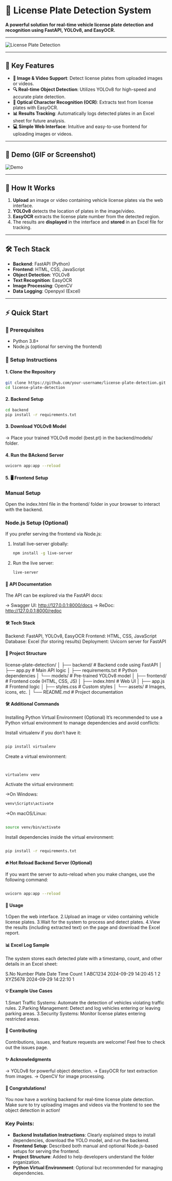 # 🚗 License Plate Detection System

**A powerful solution for real-time vehicle license plate detection and recognition using FastAPI, YOLOv8, and EasyOCR.**

---

![License Plate Detection](frontend/assets/demo-image.png) <!-- Replace with a real screenshot if you have one -->

---

## 📌 Key Features

- **📸 Image & Video Support**: Detect license plates from uploaded images or videos.
- **🔍 Real-time Object Detection**: Utilizes YOLOv8 for high-speed and accurate plate detection.
- **📄 Optical Character Recognition (OCR)**: Extracts text from license plates with EasyOCR.
- **📊 Results Tracking**: Automatically logs detected plates in an Excel sheet for future analysis.
- **💻 Simple Web Interface**: Intuitive and easy-to-use frontend for uploading images or videos.

---

## 🚀 Demo (GIF or Screenshot)

![Demo](frontend/assets/demo.gif) <!-- You can add a GIF to showcase how the project works -->

---

## 🎥 How It Works

1. **Upload** an image or video containing vehicle license plates via the web interface.
2. **YOLOv8** detects the location of plates in the image/video.
3. **EasyOCR** extracts the license plate number from the detected region.
4. The results are **displayed** in the interface and **stored** in an Excel file for tracking.

---

## 🛠️ Tech Stack

- **Backend**: FastAPI (Python)
- **Frontend**: HTML, CSS, JavaScript
- **Object Detection**: YOLOv8
- **Text Recognition**: EasyOCR
- **Image Processing**: OpenCV
- **Data Logging**: Openpyxl (Excel)

---

## ⚡ Quick Start

### 🔧 Prerequisites

- Python 3.8+
- Node.js (optional for serving the frontend)

### 🔨 Setup Instructions

#### 1. Clone the Repository
```bash
git clone https://github.com/your-username/license-plate-detection.git
cd license-plate-detection

```
#### 2. Backend Setup
```bash
cd backend
pip install -r requirements.txt
```
#### 3. Download YOLOv8 Model
-> Place your trained YOLOv8 model (best.pt) in the backend/models/ folder.
#### 4. Run the BAckend Server
```bash
uvicorn app:app --reload
```
#### 5. 🖥️ Frontend Setup
### Manual Setup
Open the index.html file in the frontend/ folder in your browser to interact with the backend.
### Node.js Setup (Optional)
If you prefer serving the frontend via Node.js:
  1. Install live-server globally:
      ```bash
      npm install -g live-server
      ```
  2. Run the live server:
     ```bash
     live-server
     ```
#### 📄 API Documentation
The API can be explored via the FastAPI docs:

-> Swagger UI: http://127.0.0.1:8000/docs
-> ReDoc: http://127.0.0.1:8000/redoc

#### 🛠️ Tech Stack
Backend: FastAPI, YOLOv8, EasyOCR
Frontend: HTML, CSS, JavaScript
Database: Excel (for storing results)
Deployment: Uvicorn server for FastAPI




#### 📂 Project Structure

license-plate-detection/
│
├── backend/                 # Backend code using FastAPI
│   ├── app.py               # Main API logic
│   ├── requirements.txt      # Python dependencies
│   └── models/              # Pre-trained YOLOv8 model
│
├── frontend/                # Frontend code (HTML, CSS, JS)
│   ├── index.html           # Web UI
│   ├── app.js               # Frontend logic
│   ├── styles.css           # Custom styles
│   └── assets/              # Images, icons, etc.
│
└── README.md                # Project documentation
#### 🛠️ Additional Commands
Installing Python Virtual Environment (Optional)
It’s recommended to use a Python virtual environment to manage dependencies and avoid conflicts:

Install virtualenv if you don’t have it:

```bash

pip install virtualenv
```
Create a virtual environment:
```bash


virtualenv venv
```
Activate the virtual environment:

->On Windows:

```bash
venv\Scripts\activate
```
->On macOS/Linux:

```bash

source venv/bin/activate
```
Install dependencies inside the virtual environment:

```bash

pip install -r requirements.txt
```
#### 🔥 Hot Reload Backend Server (Optional)
If you want the server to auto-reload when you make changes, use the following command:

```bash

uvicorn app:app --reload
```
#### 🎯 Usage
  1.Open the web interface.
  2.Upload an image or video containing vehicle license plates.
  3.Wait for the system to process and detect plates.
  4.View the results (including extracted text) on the page and download the Excel report.
#### 📊 Excel Log Sample
The system stores each detected plate with a timestamp, count, and other details in an Excel sheet:

S.No	Number Plate	Date	Time	Count
1	ABC1234	2024-09-29	14:20:45	1
2	XYZ5678	2024-09-29	14:22:10	1

#### 💡 Example Use Cases
  1.Smart Traffic Systems: Automate the detection of vehicles violating traffic rules.
  2.Parking Management: Detect and log vehicles entering or leaving parking areas.
  3.Security Systems: Monitor license plates entering restricted areas.
#### 🤝 Contributing
  Contributions, issues, and feature requests are welcome! Feel free to check out the issues page.
#### ✨ Acknowledgments
 -> YOLOv8 for powerful object detection.
 -> EasyOCR for text extraction from images.
 -> OpenCV for image processing.
#### 🎉 Congratulations!
You now have a working backend for real-time license plate detection. Make sure to try uploading images and videos via the frontend to see the object detection in action!

### Key Points:
- **Backend Installation Instructions**: Clearly explained steps to install dependencies, download the YOLO model, and run the backend.
- **Frontend Setup**: Described both manual and optional Node.js-based setups for serving the frontend.
- **Project Structure**: Added to help developers understand the folder organization.
- **Python Virtual Environment**: Optional but recommended for managing dependencies.









